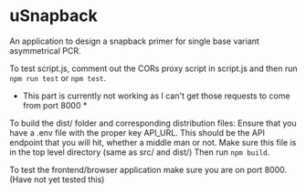 # uSnapback
An application to design a snapback primer for single base variant asymmetrical PCR. 

To test script.js, comment out the CORs proxy script in script.js and then run `npm run test` or `npm test`.
* This part is currently not working as I can't get those requests to come from port 8000 *

To build the dist/ folder and corresponding distribution files:
Ensure that you have a .env file with the proper key API_URL. This should be the API endpoint that you will hit, whether a middle man or not. Make sure this file is in the top level directory (same as src/ and dist/)
Then run `npm build`. 

To test the frontend/browser application make sure you are on port 8000. (Have not yet tested this)
